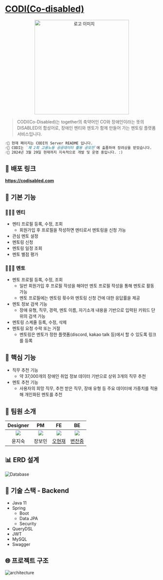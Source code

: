 # [CODI(Co-disabled)](https://codisabled.com)
<div align="center">
  <img width="310" alt="로고 이미지" src="https://codi-image-bucket.s3.ap-northeast-2.amazonaws.com/logo/codi_logo_img.png">
</div>

> CODI(Co-Disabled)는 together의 축약어인 CO와 장애인이라는 뜻의 DISABLED의 합성어로, 장애인 멘티와 멘토가 함께 만들어 가는 멘토링 플랫폼 서비스입니다.

```markdown
☝🏻 현재 페이지는 CODI의 Server README 입니다.
☝🏻 CODI는 `제 2회 고용노동 공공데이터 활용 공모전`에 출품하여 장려상을 받았습니다.
☝🏻 2024년 3월 29일 현재까지 지속적으로 개발 및 운영 중입니다. :)
```

## 📎 배포 링크
**https://codisabled.com**

## 🌟 기본 기능
### 🧑🏻‍🎓 멘티
- 멘티 프로필 등록, 수정, 조회
  - 회원가입 후 프로필을 작성하면 멘티로서 멘토링을 신청 가능
- 관심 멘토 설정
- 멘토링 신청
- 멘토링 일정 조회
- 멘토 별점 평가
### 🧑🏻‍🏫 멘토
- 멘토 프로필 등록, 수정, 조회
  - 일반 회원가입 후 프로필 작성을 해야만 멘토 프로필 작성을 통해 멘토로 활동 가능
  - 멘토 프로필에는 멘토링 횟수와 멘토링 신청 건에 대한 응답률을 제공
- 멘토 정보 검색 기능
  - 장애 유형, 직무, 경력, 멘토 이름, 자기소개 내용을 기반으로 입력된 키워드 단위의 검색 가능
- 멘토링 스케줄 등록, 수정, 삭제
- 멘토링 요청 수락 또는 거절
  - 멘토링은 멘토가 정한 플랫폼(discord, kakao talk 등)에서 할 수 있도록 링크를 등록
## 🌟 핵심 기능
- 직무 추천 기능
  - 약 37,000개의 장애인 취업 정보 데이터 기반으로 상위 3개의 직무 추천
- 멘토 추천 기능
  - 사용자의 희망 직무, 추천 받은 직무, 장애 유형 등 주요 데이터에 가중치를 적용해 개인화된 멘토를 추천

## 👥 팀원 소개
|Designer|PM|FE|BE|
|:------:|:---:|:---:|:---:|
|![](https://codi-image-bucket.s3.ap-northeast-2.amazonaws.com/logo/%08codi_character.png)|![](https://codi-image-bucket.s3.ap-northeast-2.amazonaws.com/logo/%08codi_character.png)|![](https://codi-image-bucket.s3.ap-northeast-2.amazonaws.com/logo/%08codi_character.png)|![](https://codi-image-bucket.s3.ap-northeast-2.amazonaws.com/logo/%08codi_character.png)|
|윤지숙|장보민|[오현재](https://github.com/hangooksaram)|[변찬중](https://github.com/chaning49)|

## 📊 ERD 설계
![Database](https://codi-image-bucket.s3.ap-northeast-2.amazonaws.com/logo/codidatabase_erd.png)

## 🔧 기술 스택 - Backend
- Java 11
- Spring
  - Boot
  - Data JPA
  - Security
- QueryDSL
- JWT
- MySQL
- Swagger

## 🌐 프로젝트 구조
![architecture](https://codi-image-bucket.s3.ap-northeast-2.amazonaws.com/logo/codi_server_architecture.png)

